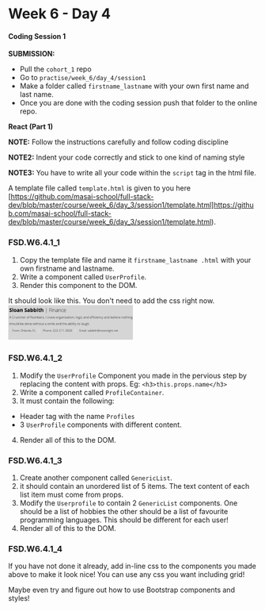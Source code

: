 # Week 6 - Day 4

#### Coding Session 1

**SUBMISSION:**

- Pull the `cohort_1` repo
- Go to `practise/week_6/day_4/session1` 
- Make a folder called `firstname_lastname` with your own first name and last name.  
- Once you are done with the coding session push that folder to the online repo. 

**React (Part 1)**

**NOTE:** Follow the instructions carefully and follow coding discipline

**NOTE2:** Indent your code correctly and stick to one kind of naming style

**NOTE3:** You have to write all your code within the `script` tag in the html file. 

A template file called `template.html` is given to you here [https://github.com/masai-school/full-stack-dev/blob/master/course/week_6/day_3/session1/template.html]https://github.com/masai-school/full-stack-dev/blob/master/course/week_6/day_3/session1/template.html). 

### FSD.W6.4.1_1

1. Copy the template file and name it `firstname_lastname .html` with your own firstname and lastname.
2. Write a component called `UserProfile`.
3. Render this component to the DOM.

It should look like this. You don't need to add the css right now. 
<img src = "profile.png" height = "50%" width = "50%" />


### FSD.W6.4.1_2
1. Modify the `UserProfile` Component you made in the pervious step by replacing the content with props. Eg: `<h3>this.props.name</h3>`
2. Write a component called `ProfileContainer`.
3. It must contain the following:
 - Header tag with the name `Profiles`
 - 3 `UserProfile` components with different content.
4. Render all of this to the DOM. 

### FSD.W6.4.1_3
1. Create another component called `GenericList`. 
2. it should contain an unordered list of 5 items. The text content of each list item must come from props. 
3. Modify the `Userprofile` to contain 2 `GenericList` components. One should be a list of hobbies the other should be a list of favourite programming languages. This should be different for each user!
4. Render all of this to the DOM. 

### FSD.W6.4.1_4

If you have not done it already, add in-line css to the components you made above to make it look nice! You can use any css you want including grid!

Maybe even try and figure out how to use Bootstrap components and styles!

